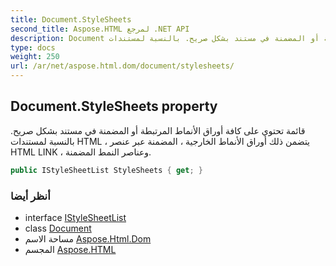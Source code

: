 ```yaml
---
title: Document.StyleSheets
second_title: Aspose.HTML لمرجع .NET API
description: Document ملكية. قائمة تحتوي على كافة أوراق الأنماط المرتبطة أو المضمنة في مستند بشكل صريح. بالنسبة لمستندات HTML  يتضمن ذلك أوراق الأنماط الخارجية  المضمنة عبر عنصر HTML LINK  وعناصر النمط المضمنة.
type: docs
weight: 250
url: /ar/net/aspose.html.dom/document/stylesheets/
---
```

## Document.StyleSheets property

قائمة تحتوي على كافة أوراق الأنماط المرتبطة أو المضمنة في مستند بشكل صريح. بالنسبة لمستندات HTML ، يتضمن ذلك أوراق الأنماط الخارجية ، المضمنة عبر عنصر HTML LINK ، وعناصر النمط المضمنة.

```csharp
public IStyleSheetList StyleSheets { get; }
```

### أنظر أيضا

* interface [IStyleSheetList](../../../aspose.html.dom.css/istylesheetlist/)
* class [Document](../)
* مساحة الاسم [Aspose.Html.Dom](../../document/)
* المجسم [Aspose.HTML](../../../)


